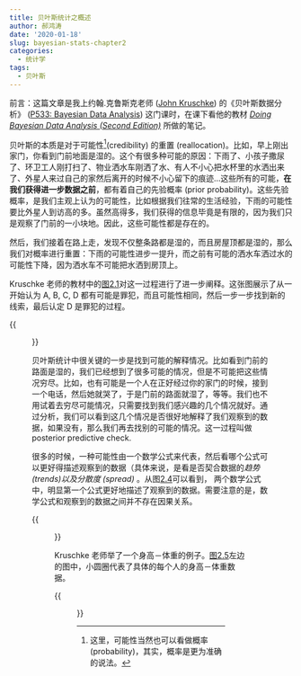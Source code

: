 ```yaml
---
title: 贝叶斯统计之概述
author: 郝鸿涛
date: '2020-01-18'
slug: bayesian-stats-chapter2
categories:
  - 统计学
tags:
  - 贝叶斯
---
```


前言：这篇文章是我上约翰.克鲁斯克老师 ([John Kruschke](https://psych.indiana.edu/directory/faculty/kruschke-john.html)) 的《贝叶斯数据分析》 ([P533: Bayesian Data Analysis](https://jkkweb.sitehost.iu.edu/jkkteach/P533/)) 这门课时，在课下看他的教材 *[Doing Bayesian Data Analysis (Second Edition)](https://www.sciencedirect.com/book/9780124058880/doing-bayesian-data-analysis)* 所做的笔记。

贝叶斯的本质是对于可能性[^1](credibility) 的重置 (reallocation)。比如，早上刚出家门，你看到门前地面是湿的。这个有很多种可能的原因：下雨了、小孩子撒尿了、环卫工人刚打扫了、物业洒水车刚洒了水、有人不小心把水杯里的水洒出来了、外星人来过自己的家然后离开的时候不小心留下的痕迹...这些所有的可能，**在我们获得进一步数据之前**，都有着自己的先验概率 (prior probability)。这些先验概率，是我们主观上认为的可能性，比如根据我们往常的生活经验，下雨的可能性要比外星人到访高的多。虽然高得多，我们获得的信息毕竟是有限的，因为我们只是观察了门前的一小块地。因此，这些可能性都是存在的。

然后，我们接着在路上走，发现不仅整条路都是湿的，而且房屋顶都是湿的，那么我们对概率进行重置：下雨的可能性进步一提升，而之前有可能的洒水车洒过水的可能性下降，因为洒水车不可能把水洒到房顶上。

Kruschke 老师的教材中的[图2.1](https://www.sciencedirect.com/science/article/pii/B9780124058880000027#f0010)对这一过程进行了进一步阐释。这张图展示了从一开始认为 A, B, C, D 都有可能是罪犯，而且可能性相同，然后一步一步找到新的线索，最后认定 D 是罪犯的过程。 

{{<figure src="https://ars.els-cdn.com/content/image/3-s2.0-B9780124058880000027-f02-01-9780124058880.jpg" title="图2.1, 来源: Kruschke 老师的教材 p.17">}}

贝叶斯统计中很关键的一步是找到可能的解释情况。比如看到门前的路面是湿的，我们已经想到了很多可能的情况，但是不可能把这些情况穷尽。比如，也有可能是一个人在正好经过你的家门的时候，接到一个电话，然后她就哭了，于是门前的路面就湿了，等等。我们也不用试着去穷尽可能情况，只需要找到我们感兴趣的几个情况就好。通过分析，我们可以看到这几个情况是否很好地解释了我们观察到的数据，如果没有，那么我们再去找别的可能的情况。这一过程叫做 posterior predictive check. 

很多的时候，一种可能性由一个数学公式来代表，然后看哪个公式可以更好得描述观察到的数据（具体来说，是看是否契合数据的*趋势 (trends)*以及*分散度 (spread)* 。从图[2.4](https://www.sciencedirect.com/science/article/pii/B9780124058880000027#f0025)可以看到， 两个数学公式中，明显第一个公式更好地描述了观察到的数据。需要注意的是，数学公式和观察到的数据之间并不存在因果关系。

{{<figure src="https://ars.els-cdn.com/content/image/3-s2.0-B9780124058880000027-f02-04-9780124058880.jpg" title="图2.4, 来源: Kruschke 老师的教材 p.23">}}


Kruschke 老师举了一个身高－体重的例子。[图2.5](https://www.sciencedirect.com/science/article/pii/B9780124058880000027#f0030)左边的图中，小圆圈代表了具体的每个人的身高－体重数据。


{{<figure src="https://ars.els-cdn.com/content/image/3-s2.0-B9780124058880000027-f02-05-9780124058880.jpg" title="图2.5, 来源: Kruschke 老师的教材 p.26">}}


[^1]: 这里，可能性当然也可以看做概率 (probability)，其实，概率是更为准确的说法。




